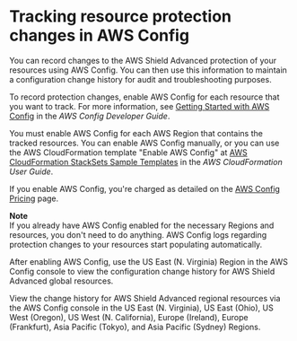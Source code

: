 # Tracking resource protection changes in AWS Config<a name="ddos-add-config"></a>

You can record changes to the AWS Shield Advanced protection of your resources using AWS Config\. You can then use this information to maintain a configuration change history for audit and troubleshooting purposes\.

To record protection changes, enable AWS Config for each resource that you want to track\. For more information, see [Getting Started with AWS Config](https://docs.aws.amazon.com/config/latest/developerguide/getting-started.html) in the *AWS Config Developer Guide*\.

You must enable AWS Config for each AWS Region that contains the tracked resources\. You can enable AWS Config manually, or you can use the AWS CloudFormation template "Enable AWS Config" at [AWS CloudFormation StackSets Sample Templates](https://docs.aws.amazon.com/AWSCloudFormation/latest/UserGuide/stacksets-sampletemplates.html) in the *AWS CloudFormation User Guide*\.

If you enable AWS Config, you're charged as detailed on the [AWS Config Pricing](https://aws.amazon.com/config/pricing/) page\.

**Note**  
If you already have AWS Config enabled for the necessary Regions and resources, you don't need to do anything\. AWS Config logs regarding protection changes to your resources start populating automatically\.

After enabling AWS Config, use the US East \(N\. Virginia\) Region in the AWS Config console to view the configuration change history for AWS Shield Advanced global resources\. 

View the change history for AWS Shield Advanced regional resources via the AWS Config console in the US East \(N\. Virginia\), US East \(Ohio\), US West \(Oregon\), US West \(N\. California\), Europe \(Ireland\), Europe \(Frankfurt\), Asia Pacific \(Tokyo\), and Asia Pacific \(Sydney\) Regions\.
